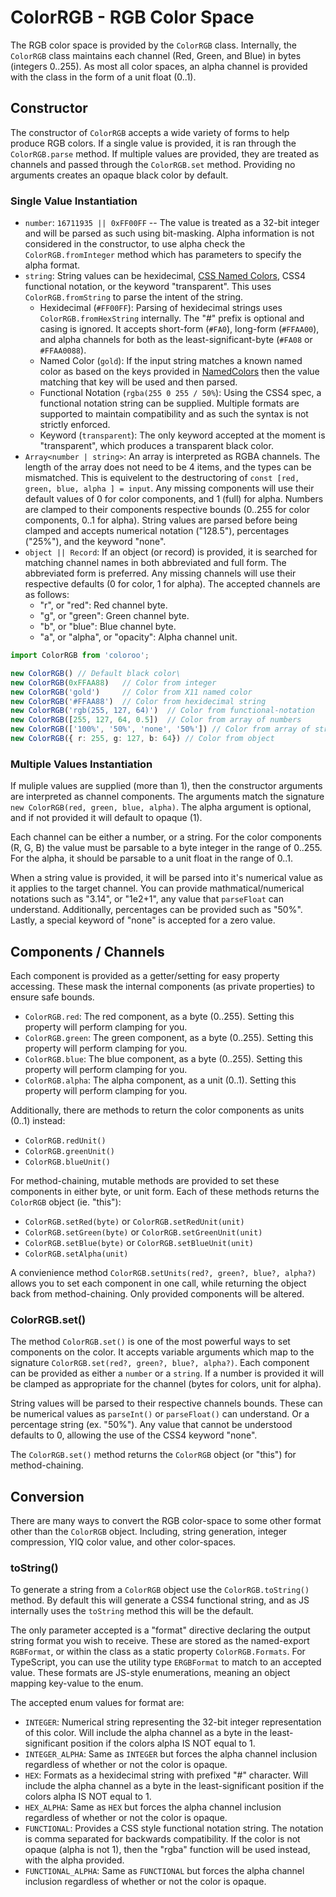# ColorRGB - RGB Color Space

The RGB color space is provided by the `ColorRGB` class. Internally, the `ColorRGB` class maintains each channel (Red, Green, and Blue) in bytes
(integers 0..255). As most all color spaces, an alpha channel is provided with the class in the form of a unit float (0..1).

## Constructor

The constructor of `ColorRGB` accepts a wide variety of forms to help produce RGB colors. If a single value is provided, it is ran through the `ColorRGB.parse`
method. If multiple values are provided, they are treated as channels and passed through the `ColorRGB.set` method. Providing no arguments creates an opaque
black color by default.

### Single Value Instantiation

- `number`: `16711935 || 0xFF00FF` -- The value is treated as a 32-bit integer and will be parsed as such using bit-masking. Alpha information is not considered in the constructor, to use alpha check the `ColorRGB.fromInteger` method which has parameters to specify the alpha format.
- `string`: String values can be hexidecimal, [CSS Named Colors](NamedColors.md), CSS4 functional notation, or the keyword "transparent". This uses `ColorRGB.fromString` to parse the intent of the string.
  - Hexidecimal (`#FF00FF`): Parsing of hexidecimal strings uses `ColorRGB.fromHexString` internally. The "#" prefix is optional and casing is ignored. It accepts short-form (`#FA0`), long-form (`#FFAA00`), and alpha channels for both as the least-significant-byte (`#FA08` or `#FFAA0088`).
  - Named Color (`gold`): If the input string matches a known named color as based on the keys provided in [NamedColors](NamedColors.md) then the value matching that key will be used and then parsed.
  - Functional Notation (`rgba(255 0 255 / 50%`): Using the CSS4 spec, a functional notation string can be supplied. Multiple formats are supported to maintain compatibility and as such the syntax is not strictly enforced.
  - Keyword (`transparent`): The only keyword accepted at the moment is "transparent", which produces a transparent black color.
- `Array<number | string>`: An array is interpreted as RGBA channels. The length of the array does not need to be 4 items, and the types can be mismatched. This is equivelent to the destructoring of `const [red, green, blue, alpha ] = input`. Any missing components will use their default values of 0 for color components, and 1 (full) for alpha. Numbers are clamped to their components respective bounds (0..255 for color components, 0..1 for alpha). String values are parsed before being clamped and accepts numerical notation ("128.5"), percentages ("25%"), and the keyword "none".
- `object || Record`: If an object (or record) is provided, it is searched for matching channel names in both abbreviated and full form. The abbreviated form is preferred. Any missing channels will use their respective defaults (0 for color, 1 for alpha). The accepted channels are as follows:
  - "r", or "red": Red channel byte.
  - "g", or "green": Green channel byte.
  - "b", or "blue": Blue channel byte.
  - "a", or "alpha", or "opacity": Alpha channel unit.

```TypeScript
import ColorRGB from 'coloroo';

new ColorRGB() // Default black color\
new ColorRGB(0xFFAA88)   // Color from integer
new ColorRGB('gold')     // Color from X11 named color
new ColorRGB('#FFAA88')  // Color from hexidecimal string
new ColorRGB('rgb(255, 127, 64)')  // Color from functional-notation
new ColorRGB([255, 127, 64, 0.5])  // Color from array of numbers
new ColorRGB(['100%', '50%', 'none', '50%']) // Color from array of strings
new ColorRGB({ r: 255, g: 127, b: 64}) // Color from object
```

### Multiple Values Instantiation

If muliple values are supplied (more than 1), then the constructor arguments are interpreted as channel components. The arguments match the signature `new ColorRGB(red, green, blue, alpha)`. The alpha argument is optional, and if not provided it will default to opaque (1).

Each channel can be either a number, or a string. For the color components (R, G, B) the value must be parsable to a byte integer in the range of 0..255. For the alpha, it should be parsable to a unit float in the range of 0..1.

When a string value is provided, it will be parsed into it's numerical value as it applies to the target channel. You can provide mathmatical/numerical notations such as "3.14", or "1e2+1", any value that `parseFloat` can understand. Additionally, percentages can be provided such as "50%". Lastly, a special keyword of "none" is accepted for a zero value.

## Components / Channels

Each component is provided as a getter/setting for easy property accessing. These mask the internal components (as private properties) to ensure safe bounds.

- `ColorRGB.red`: The red component, as a byte (0..255). Setting this property will perform clamping for you.
- `ColorRGB.green`: The green component, as a byte (0..255). Setting this property will perform clamping for you.
- `ColorRGB.blue`: The blue component, as a byte (0..255). Setting this property will perform clamping for you.
- `ColorRGB.alpha`: The alpha component, as a unit (0..1). Setting this property will perform clamping for you.

Additionally, there are methods to return the color components as units (0..1) instead:

- `ColorRGB.redUnit()`
- `ColorRGB.greenUnit()`
- `ColorRGB.blueUnit()`

For method-chaining, mutable methods are provided to set these components in either byte, or unit form. Each of these methods returns the `ColorRGB` object (ie. "this"):

- `ColorRGB.setRed(byte)` or `ColorRGB.setRedUnit(unit)`
- `ColorRGB.setGreen(byte)` or `ColorRGB.setGreenUnit(unit)`
- `ColorRGB.setBlue(byte)` or `ColorRGB.setBlueUnit(unit)`
- `ColorRGB.setAlpha(unit)`

A convienience method `ColorRGB.setUnits(red?, green?, blue?, alpha?)` allows you to set each component in one call, while returning the object back from method-chaining. Only provided components will be altered.

### ColorRGB.set()

The method `ColorRGB.set()` is one of the most powerful ways to set components on the color. It accepts variable arguments which map to the signature `ColorRGB.set(red?, green?, blue?, alpha?)`. Each component can be provided as either a `number` or a `string`. If a number is provided it will be clamped as appropriate for the channel (bytes for colors, unit for alpha).

String values will be parsed to their respective channels bounds. These can be numerical values as `parseInt()` or `parseFloat()` can understand. Or a percentage string (ex. "50%"). Any value that cannot be understood defaults to 0, allowing the use of the CSS4 keyword "none".

The `ColorRGB.set()` method returns the `ColorRGB` object (or "this") for method-chaining.

## Conversion

There are many ways to convert the RGB color-space to some other format other than the `ColorRGB` object. Including, string generation, integer compression, YIQ color value, and other color-spaces.

### toString()

To generate a string from a `ColorRGB` object use the `ColorRGB.toString()` method. By default this will generate a CSS4 functional string, and as JS internally uses the `toString` method this will be the default.

The only parameter accepted is a "format" directive declaring the output string format you wish to receive. These are stored as the named-export `RGBFormat`, or within the class as a static property `ColorRGB.Formats`. For TypeScript, you can use the utility type `ERGBFormat` to match to an accepted value. These formats are JS-style enumerations, meaning an object mapping key-value to the enum.

The accepted enum values for format are:

- `INTEGER`: Numerical string representing the 32-bit integer representation of this color. Will include the alpha channel as a byte in the least-significant position if the colors alpha IS NOT equal to 1.
- `INTEGER_ALPHA`: Same as `INTEGER` but forces the alpha channel inclusion regardless of whether or not the color is opaque.
- `HEX`: Formats as a hexidecimal string with prefixed "#" character. Will include the alpha channel as a byte in the least-significant position if the colors alpha IS NOT equal to 1.
- `HEX_ALPHA`: Same as `HEX` but forces the alpha channel inclusion regardless of whether or not the color is opaque.
- `FUNCTIONAL`: Provides a CSS style functional notation string. The notation is comma separated for backwards compatibility. If the color is not opaque (alpha is not 1), then the "rgba" function will be used instead, with the alpha provided.
- `FUNCTIONAL_ALPHA`: Same as `FUNCTIONAL` but forces the alpha channel inclusion regardless of whether or not the color is opaque.
